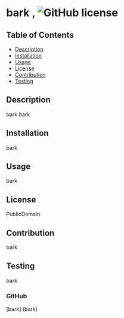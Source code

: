 
# bark , ![GitHub license](https://img.shields.io/badge/PublicDomain-blue.svg)

## Table of Contents

* [Description](#description)
* [Installation](#installation)
* [Usage](#usage)
* [License](#license)
* [Contribution](#contributing)
* [Testing](#testing)

## Description
bark bark

## Installation
bark

## Usage
bark

## License
PublicDomain

## Contribution
bark

## Testing
bark
    
### GitHub
[bark] (bark)
    